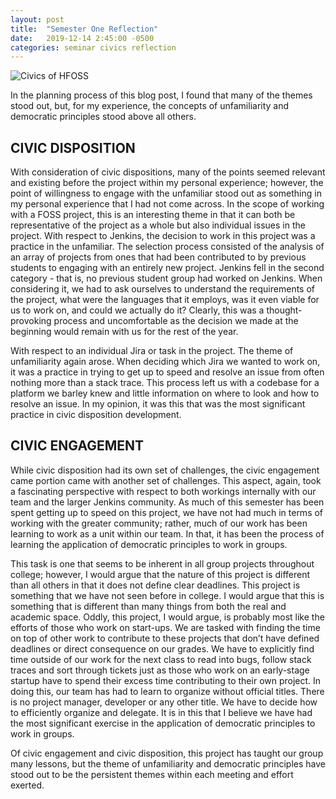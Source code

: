```yaml
---
layout: post
title:  "Semester One Reflection"
date:   2019-12-14 2:45:00 -0500
categories: seminar civics reflection
---
```


![Civics of HFOSS](assets/HFOSS.jpeg "Logo Title Text 1")

In the planning process of this blog post, I found that many of the themes stood out, but, for my experience, the concepts of unfamiliarity and democratic principles stood above all others.

## CIVIC DISPOSITION

With consideration of civic dispositions, many of the points seemed relevant and existing before the project within my personal experience; however, the point of willingness to engage with the unfamiliar stood out as something in my personal experience that I had not come across. In the scope of working with a FOSS project, this is an interesting theme in that it can both be representative of the project as a whole but also individual issues in the project. With respect to Jenkins, the decision to work in this project was a practice in the unfamiliar. The selection process consisted of the analysis of an array of projects from ones that had been contributed to by previous students to engaging with an entirely new project. Jenkins fell in the second category - that is, no previous student group had worked on Jenkins. When considering it, we had to ask ourselves to understand the requirements of the project, what were the languages that it employs, was it even viable for us to work on, and could we actually do it? Clearly, this was a thought-provoking process and uncomfortable as the decision we made at the beginning would remain with us for the rest of the year.

With respect to an individual Jira or task in the project. The theme of unfamiliarity again arose. When deciding which Jira we wanted to work on, it was a practice in trying to get up to speed and resolve an issue from often nothing more than a stack trace. This process left us with a codebase for a platform we barley knew and little information on where to look and how to resolve an issue. In my opinion, it was this that was the most significant practice in civic disposition development.

## CIVIC ENGAGEMENT

While civic disposition had its own set of challenges, the civic engagement came portion came with another set of challenges. This aspect, again, took a fascinating perspective with respect to both workings internally with our team and the larger Jenkins community. As much of this semester has been spent getting up to speed on this project, we have not had much in terms of working with the greater community; rather, much of our work has been learning to work as a unit within our team. In that, it has been the process of learning the application of democratic principles to work in groups.

This task is one that seems to be inherent in all group projects throughout college; however, I would argue that the nature of this project is different than all others in that it does not define clear deadlines. This project is something that we have not seen before in college. I would argue that this is something that is different than many things from both the real and academic space. Oddly, this project, I would argue, is probably most like the efforts of those who work on start-ups. We are tasked with finding the time on top of other work to contribute to these projects that don’t have defined deadlines or direct consequence on our grades. We have to explicitly find time outside of our work for the next class to read into bugs, follow stack traces and sort through tickets just as those who work on an early-stage startup have to spend their excess time contributing to their own project. In doing this, our team has had to learn to organize without official titles. There is no project manager, developer or any other title. We have to decide how to efficiently organize and delegate. It is in this that I believe we have had the most significant exercise in the application of democratic principles to work in groups.

Of civic engagement and civic disposition, this project has taught our group many lessons, but the theme of unfamiliarity and democratic principles have stood out to be the persistent themes within each meeting and effort exerted.  
